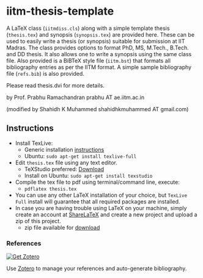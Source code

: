 # iitm-thesis-template

A LaTeX class (`iitmdiss.cls`) along with a simple template thesis
(`thesis.tex`) and synopsis (`synopsis.tex`) are provided here.  These can
be used to easily write a thesis (or synopsis) suitable for submission
at IIT Madras.  The class provides options to format PhD, MS,
M.Tech., B.Tech. and DD thesis.  It also allows one to write a synopsis
using the same class file.  Also provided is a BiBTeX style file
(`iitm.bst`) that formats all bibliography entries as per the IITM
format.  A simple sample bibliography file (`refs.bib`) is also
provided.

Please read thesis.dvi for more details.


by Prof. Prabhu Ramachandran prabhu AT ae.iitm.ac.in

(modified by Shahidh K Muhammed shahidhkmuhammed AT gmail.com)

## Instructions

- Install TexLive:
  - Generic installation [instructions](http://www.tug.org/texlive/acquire-netinstall.html)
  - Ubuntu:  `sudo apt-get install texlive-full`
- Edit `thesis.tex` file using any text editor.
  - TeXStudio preferred: [Download](http://www.texstudio.org/)
  - Install on Ubuntu: `sudo apt-get install texstudio`
- Compile the tex file to pdf using terminal/command line, execute:
  - `pdflatex thesis.tex`
- You can use any other LaTeX installation of your choice, but `TexLive Full` install will guarantee that all required packages are installed.
- In case you are having trouble using LaTeX on your machine, simply create an account at [ShareLaTeX](https://www.sharelatex.com/) and create a new project and upload a zip of this project.
  - zip file available for [download](https://github.com/The-WebOps-Club/iitm-thesis-template/archive/master.zip)

### References

<a href="http://www.zotero.org/">
  <img border="0" alt="Get Zotero" title="Get Zotero" 
  src="http://www.zotero.org/images/promote/get_zotero_98x39.gif">
</a>

Use [Zotero](https://www.zotero.org/) to manage your references and auto-generate bibliography. 
